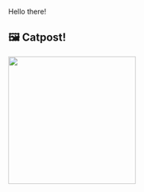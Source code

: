 Hello there!



## 🖼️ Catpost!

<sub>
    <img src="https://cdn2.thecatapi.com/images/MTU3NTY3Nw.jpg" height="256">
</sub>


